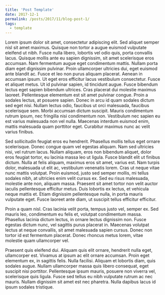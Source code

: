 ```yaml
---
title: 'Post Template'
date: 2017-12-1
permalink: /posts/2017/11/blog-post-1/
tags:
  - template
---
```




Lorem ipsum dolor sit amet, consectetur adipiscing elit. Sed aliquet semper nisl sit amet maximus. Quisque non tortor a augue euismod vulputate eleifend ut nibh. Fusce nulla libero, lobortis vel odio quis, porta convallis lacus. Quisque mollis ante eu sapien dignissim, sit amet scelerisque eros accumsan. Nam fermentum augue eget condimentum mattis. Nullam porta diam eget dignissim pulvinar. Proin ullamcorper ultricies dui, eget euismod ante blandit ac. Fusce et leo non purus aliquam placerat. Aenean in accumsan ipsum. Ut eget eros efficitur lacus vestibulum consectetur. Fusce et aliquet metus. Ut id pulvinar sapien, id tincidunt augue. Fusce bibendum lectus eget sapien bibendum ultrices. Cras placerat dui molestie maximus laoreet. Pellentesque elementum est sit amet pulvinar congue. Proin a sodales lectus, at posuere sapien. Donec in arcu id quam sodales dictum sed eget nisi. Nullam lectus odio, faucibus ut orci malesuada, faucibus scelerisque sem. Morbi accumsan dictum suscipit. Mauris condimentum rutrum ipsum, nec fringilla nisi condimentum non. Vestibulum nec sapien eu est varius malesuada non vel nulla. Maecenas interdum euismod enim, mattis malesuada quam porttitor eget. Curabitur maximus nunc ac velit varius finibus.

Sed sollicitudin feugiat eros eu hendrerit. Phasellus mollis tellus eget ornare scelerisque. Donec congue quam vel egestas aliquam. Nam sed ultricies nisi, vel rutrum lacus. Nullam aliquam, eros non bibendum aliquet, dolor eros feugiat tortor, eu lacinia massa leo ut ligula. Fusce blandit elit ut finibus dictum. Nulla at felis aliquam, maximus eros sit amet, varius est. Nam turpis dolor, malesuada ut elit ac, vestibulum venenatis lorem. Cras ut neque vitae nunc mattis volutpat. Proin euismod, justo sed semper mollis, mi tellus sodales nibh, at ultricies enim velit cursus ex. Sed eu risus malesuada, molestie ante non, aliquam massa. Praesent sit amet tortor non velit auctor iaculis pellentesque efficitur metus. Duis lobortis ex lectus, et vehicula neque mattis et. Etiam dignissim pellentesque nulla, in porta mauris vulputate eget. Fusce laoreet ante diam, ut suscipit tellus efficitur efficitur.

Proin a quam nisl. Cras lacinia velit porta, tempus justo vel, semper ex. Sed mauris leo, condimentum eu felis et, volutpat condimentum massa. Phasellus lacinia dictum lectus, in ornare lectus dignissim non. Fusce egestas dictum nunc, vel sagittis purus placerat in. Maecenas volutpat lectus at neque convallis, sit amet malesuada sapien cursus. Donec non tortor id est fermentum placerat. Donec rhoncus metus lorem, vitae molestie quam ullamcorper vel.

Praesent quis eleifend dui. Aliquam quis elit ornare, hendrerit nulla eget, ullamcorper est. Vivamus at ipsum ac elit ornare accumsan. Proin eget elementum ex, in sagittis felis. Nulla facilisi. Aliquam et lobortis diam, quis sodales augue. Nullam ullamcorper massa quis libero consequat, eget suscipit nisi porttitor. Pellentesque ipsum mauris, posuere non viverra vel, scelerisque quis ligula. Fusce sed tellus eu nibh vulputate rutrum ac nec mauris. Nullam dignissim sit amet est nec pharetra. Nulla dapibus lacus id ipsum sodales tristique. 